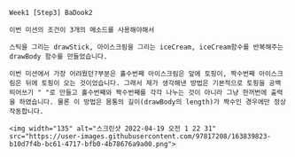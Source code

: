    Week1 [Step3] BaDook2
    
    이번 미션의 조건이 3개의 메소드를 사용해야해서
    
    스틱을 그리는 drawStick, 아이스크림을 그리는 iceCream, iceCream함수를 반복해주는 drawBody 함수를 만들었습니다.
    
    이번 미션에서 가장 어려웠던?부분은 홀수번째 아이스크림은 앞에 토핑이, 짝수번째 아이스크림은 뒤에 토핑이 오는 것이었습니다. 그래서 제가 생각해낸 방법은 기본적으로 토핑을 공백 띄어쓰기 " "로 만들고 홀수번째와 짝수번째를 각각 나누는 것이 아니라 그냥 한꺼번에 출력을 하였습니다. 물론 이 방법은 몸통의 길이(drawBody의 length)가 짝수인 경우에만 정상작동합니다.
    
    <img width="135" alt="스크린샷 2022-04-19 오전 1 22 31" src="https://user-images.githubusercontent.com/97817208/163839823-b10d7f4b-bc61-4717-bfb0-4b78676a9a00.png">


